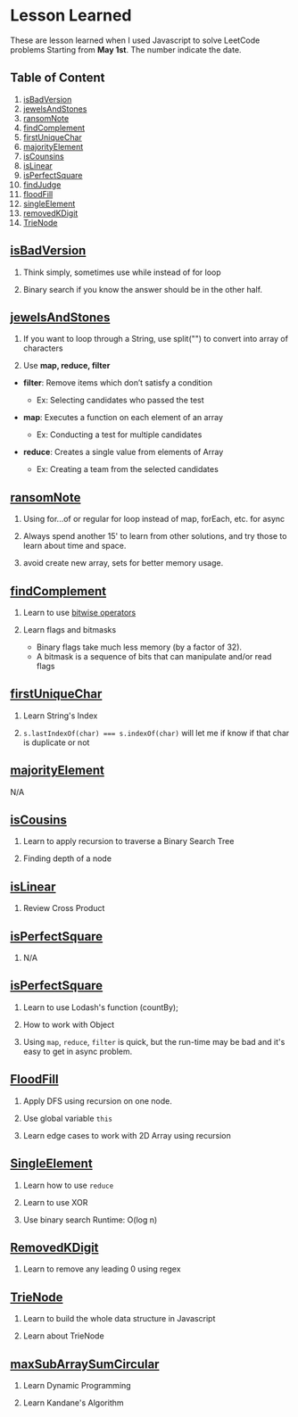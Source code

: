 # Lesson Learned

These are lesson learned when I used Javascript to solve LeetCode problems Starting from **May 1st**. The number indicate the date.

## Table of Content

1. [isBadVersion](#isBadVersion)
2. [jewelsAndStones](#jewelsAndStones)
3. [ransomNote](#ransomNote)
4. [findComplement](#findComplement)
5. [firstUniqueChar](#firstUniqueChar)
6. [majorityElement](#majorityElement)
7. [isCounsins](#isCousins)
8. [isLinear](#isLinear)
9. [isPerfectSquare](#isPerfectSquare)
10. [findJudge](#findJudge)
11. [floodFill](#floodFill)
12. [singleElement](#singleElement)
13. [removedKDigit](#removedKDigit)
14. [TrieNode](#TrieNode)

## [isBadVersion](https://github.com/calvinqc/allCodingChallenge/tree/master/leetcode/may_challenge/1.isBadVersion.js)

1. Think simply, sometimes use while instead of for loop

2. Binary search if you know the answer should be in the other half.

## [jewelsAndStones](https://github.com/calvinqc/allCodingChallenge/tree/master/leetcode/may_challenge/2.jewelsAndStones.js)

1. If you want to loop through a String, use split("") to convert into array of characters

2. Use **map, reduce, filter**

- **filter**: Remove items which don’t satisfy a condition

  - Ex: Selecting candidates who passed the test

- **map**: Executes a function on each element of an array

  - Ex: Conducting a test for multiple candidates

- **reduce**: Creates a single value from elements of Array
  - Ex: Creating a team from the selected candidates

## [ransomNote](https://github.com/calvinqc/allCodingChallenge/tree/master/leetcode/may_challenge/3.ransomNote.js)

1. Using for...of or regular for loop instead of map, forEach, etc. for async

2. Always spend another 15' to learn from other solutions, and try those to learn about time and space.

3. avoid create new array, sets for better memory usage.

## [findComplement](https://github.com/calvinqc/allCodingChallenge/tree/master/leetcode/may_challenge/4.findComplement.js)

1. Learn to use [bitwise operators](https://developer.mozilla.org/en-US/docs/Web/JavaScript/Reference/Operators/Bitwise_Operators)

2. Learn flags and bitmasks
   - Binary flags take much less memory (by a factor of 32).
   - A bitmask is a sequence of bits that can manipulate and/or read flags

## [firstUniqueChar](https://github.com/calvinqc/allCodingChallenge/tree/master/leetcode/may_challenge/5.firstUniqueChar.js)

1. Learn String's Index

2. `s.lastIndexOf(char) === s.indexOf(char)` will let me if know if that char is duplicate or not

## [majorityElement](https://github.com/calvinqc/allCodingChallenge/tree/master/leetcode/may_challenge/6.majorityElement.js)

N/A

## [isCousins](https://github.com/calvinqc/allCodingChallenge/tree/master/leetcode/may_challenge/7.isCousins.js)

1. Learn to apply recursion to traverse a Binary Search Tree

2. Finding depth of a node

## [isLinear](https://github.com/calvinqc/allCodingChallenge/tree/master/leetcode/may_challenge/8.isLinear.js)

1. Review Cross Product

## [isPerfectSquare](https://github.com/calvinqc/allCodingChallenge/tree/master/leetcode/may_challenge/9.isLinear.js)

1. N/A

## [isPerfectSquare](https://github.com/calvinqc/allCodingChallenge/tree/master/leetcode/may_challenge/010.findJudge.js)

1. Learn to use Lodash's function (countBy);

2. How to work with Object

3. Using `map`, `reduce`, `filter` is quick, but the run-time may be bad and it's easy to get in async problem.

## [FloodFill](https://github.com/calvinqc/allCodingChallenge/tree/master/leetcode/may_challenge/011.floodFill.js)

1. Apply DFS using recursion on one node.

2. Use global variable `this`

3. Learn edge cases to work with 2D Array using recursion

## [SingleElement](https://github.com/calvinqc/allCodingChallenge/tree/master/leetcode/may_challenge/012.singleElement.js)

1. Learn how to use `reduce`

2. Learn to use XOR

3. Use binary search Runtime: O(log n)

## [RemovedKDigit](https://github.com/calvinqc/allCodingChallenge/tree/master/leetcode/may_challenge/013.removedKDigit.js)

1. Learn to remove any leading 0 using regex

## [TrieNode](https://github.com/calvinqc/allCodingChallenge/tree/master/leetcode/may_challenge/014.trie.js)

1. Learn to build the whole data structure in Javascript

2. Learn about TrieNode

## [maxSubArraySumCircular](https://github.com/calvinqc/allCodingChallenge/tree/master/leetcode/may_challenge/015.maxSubArraySumCircular.js)

1. Learn Dynamic Programming

2. Learn Kandane's Algorithm
